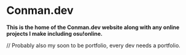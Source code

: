# Conman.dev
**This is the home of the Conman.dev website along with any online projects I make including osu!online.**

// Probably also my soon to be portfolio, every dev needs a portfolio.
